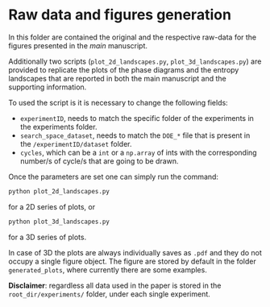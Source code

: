 # Raw data and figures generation

In this folder are contained the original and the respective raw-data for the figures presented in the _main_ manuscript.

Additionally two scripts (`plot_2d_landscapes.py`, `plot_3d_landscapes.py`) are provided to replicate the plots of the phase diagrams and the entropy landscapes that are reported in both the main manuscript and the supporting information.

To used the script is it is necessary to change the following fields:
-   `experimentID`, needs to match the specific folder of the experiments in the experiments folder.
-   `search_space_dataset`, needs to match the `DOE_*` file that is present in the `/experimentID/dataset` folder.
-   `cycles`, which can be a `int` or a `np.array` of ints with the corresponding number/s of cycle/s that are going to be drawn.

Once the parameters are set one can simply run the command:

```python
python plot_2d_landscapes.py
```

for a 2D series of plots, or

```python
python plot_3d_landscapes.py
```

for a 3D series of plots.

In case of 3D the plots are always individually saves as `.pdf` and they do not occupy a single figure object.
The figure are stored by default in the folder `generated_plots`, where currently there are some examples.

**Disclaimer**: regardless all data used in the paper is stored in the `root_dir/experiments/` folder, under each single experiment.